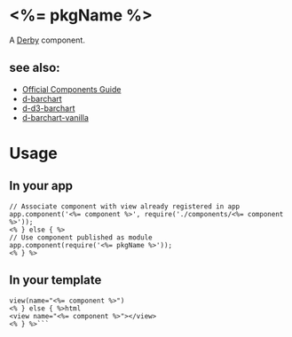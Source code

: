 # <%= pkgName %>

A [Derby](http://github.com/codeparty/derby) component.

## see also:
- [Official Components Guide](https://github.com/codeparty/derby/blob/master/docs/guides/components.md)
- [d-barchart](http://github.com/codeparty/d-barchart)
- [d-d3-barchart](http://github.com/codeparty/d-d3-barchart)
- [d-barchart-vanilla](http://github.com/codeparty/d-barchart-vanilla)

# Usage

## In your app
```javascript<% if(app) { %>
// Associate component with view already registered in app
app.component('<%= component %>', require('./components/<%= component %>'));
<% } else { %>
// Use component published as module
app.component(require('<%= pkgName %>'));
<% } %>
```

## In your template
```<% if(jade){ %>jade
view(name="<%= component %>")
<% } else { %>html
<view name="<%= component %>"></view>
<% } %>```
